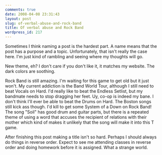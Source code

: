 ```yaml
---
comments: true
date: 2008-04-08 23:31:43
layout: post
slug: of-verbal-abuse-and-rock-band
title: Of verbal abuse and Rock Band
wordpress_id: 217
---
```


Sometimes I think naming a post is the hardest part. A name means that the post has a purpose and a topic. Unfortunately, that isn't really the case here. I'm just kind of rambling and seeing where my thoughts will go.

New theme, eh? I don't care if you don't like it, it matches my website. The dark colors are soothing.

Rock Band is still amazing. I'm waiting for this game to get old but it just won't. My current addiction is the Band World Tour, although I still need to beat Vocals on Hard. I'd really like to beat the Endless Setlist, but my bandmate needs to stop dragging her feet. Uy, co-op is indeed my bane. I don't think I'll ever be able to beat the Drums on Hard. The Boston songs still kick ass though. I'd kill to get some System of a Down on Rock Band! The song "Soil" has good drum and guitar parts, but there is a repeated theme of using a word that accuses the recipient of relations with their mother which kind of makes it unlikely that the song will make it into this T game.

After finishing this post making a title isn't so hard. Perhaps I should always do things in reverse order. Expect to see me attending classes in reverse order and doing homework before it is assigned. What a strange world.
